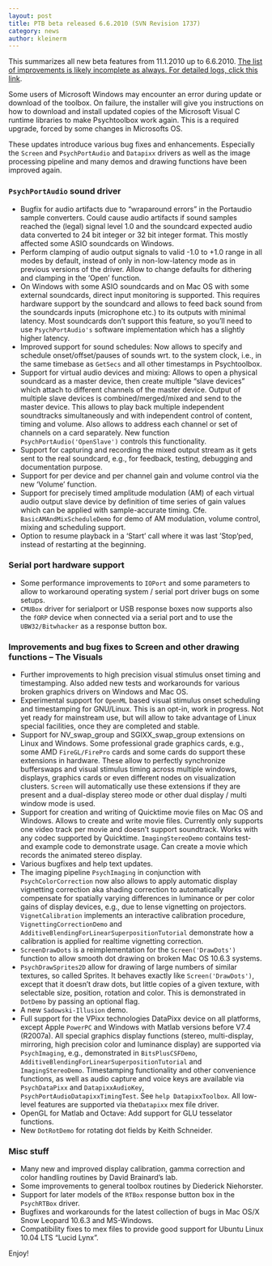 ```yaml
---
layout: post
title: PTB beta released 6.6.2010 (SVN Revision 1737)
category: news
author: kleinerm
---
```


This summarizes all new beta features from 11.1.2010 up to 6.6.2010.
[The list of improvements is likely incomplete as always. For detailed
logs, click this
link](http://svn.berlios.de/wsvn/osxptb/beta/?op=log&rev=0&sc=0&isdir=1).

Some users of Microsoft Windows may encounter an error during update or
download of the toolbox. On failure, the installer will give you
instructions on how to download and install updated copies of the
Microsoft Visual C runtime libraries to make Psychtoolbox work again.
This is a required upgrade, forced by some changes in Microsofts OS.

These updates introduce various bug fixes and enhancements. Especially
the `Screen` and `PsychPortAudio` and `Datapixx` drivers as well as the
image processing pipeline and many demos and drawing functions have been
improved again.

### `PsychPortAudio` sound driver

-   Bugfix for audio artifacts due to “wraparound errors” in the
    Portaudio sample converters. Could cause audio artifacts if sound
    samples reached the (legal) signal level 1.0 and the soundcard
    expected audio data converted to 24 bit integer or 32 bit integer
    format. This mostly affected some ASIO soundcards on Windows.
-   Perform clamping of audio output signals to valid -1.0 to +1.0 range
    in all modes by default, instead of only in non-low-latency mode as
    in previous versions of the driver. Allow to change defaults for
    dithering and clamping in the ‘Open’ function.
-   On Windows with some ASIO soundcards and on Mac OS with some
    external soundcards, direct input monitoring is supported. This
    requires hardware support by the soundcard and allows to feed back
    sound from the soundcards inputs (microphone etc.) to its outputs
    with minimal latency. Most soundcards don’t support this feature, so
    you’ll need to use `PsychPortAudio's` software implementation which
    has a slightly higher latency.
-   Improved support for sound schedules: Now allows to specify and
    schedule onset/offset/pauses of sounds wrt. to the system clock,
    i.e., in the same timebase as `GetSecs` and all other timestamps in
    Psychtoolbox.
-   Support for virtual audio devices and mixing: Allows to open a
    physical soundcard as a master device, then create multiple “slave
    devices” which attach to different channels of the master device.
    Output of multiple slave devices is combined/merged/mixed and send
    to the master device. This allows to play back multiple independent
    soundtracks simultaneously and with independent control of content,
    timing and volume. Also allows to address each channel or set of
    channels on a card separately. New function
    `PsychPortAudio('OpenSlave')` controls this functionality.
-   Support for capturing and recording the mixed output stream as it
    gets sent to the real soundcard, e.g., for feedback, testing,
    debugging and documentation purpose.
-   Support for per device and per channel gain and volume control via
    the new ‘Volume’ function.
-   Support for precisely timed amplitude modulation (AM) of each
    virtual audio output slave device by definition of time series of
    gain values which can be applied with sample-accurate timing. Cfe.
    `BasicAMAndMixScheduleDemo` for demo of AM modulation, volume
    control, mixing and scheduling support.
-   Option to resume playback in a ‘Start’ call where it was last
    ’Stop’ped, instead of restarting at the beginning.

### Serial port hardware support

-   Some performance improvements to `IOPort` and some parameters to
    allow to workaround operating system / serial port driver bugs on
    some setups.
-   `CMUBox` driver for serialport or USB response boxes now supports
    also the `fORP` device when connected via a serial port and to use
    the `UBW32/Bitwhacker` as a response button box.

### Improvements and bug fixes to Screen and other drawing functions – The Visuals

-   Further improvements to high precision visual stimulus onset timing
    and timestamping. Also added new tests and workarounds for various
    broken graphics drivers on Windows and Mac OS.
-   Experimental support for `OpenML` based visual stimulus onset
    scheduling and timestamping for GNU/Linux. This is an opt-in, work
    in progress. Not yet ready for mainstream use, but will allow to
    take advantage of Linux special facilities, once they are completed
    and stable.
-   Support for NV\_swap\_group and SGIXX\_swap\_group extensions on
    Linux and Windows. Some professional grade graphics cards, e.g.,
    some AMD `FireGL/FirePro` cards and some cards do support these
    extensions in hardware. These allow to perfectly synchronize
    bufferswaps and visual stimulus timing across multiple windows,
    displays, graphics cards or even different nodes on visualization
    clusters. `Screen` will automatically use these extensions if they
    are present and a dual-display stereo mode or other dual display /
    multi window mode is used.
-   Support for creation and writing of Quicktime movie files on Mac OS
    and Windows. Allows to create and write movie files. Currently only
    supports one video track per movie and doesn’t support soundtrack.
    Works with any codec supported by Quicktime. `ImagingStereoDemo`
    contains test- and example code to demonstrate usage. Can create a
    movie which records the animated stereo display.
-   Various bugfixes and help text updates.
-   The imaging pipeline `PsychImaging` in conjunction with
    `PsychColorCorrection` now also allows to apply automatic display
    vignetting correction aka shading correction to automatically
    compensate for spatially varying differences in luminance or per
    color gains of display devices, e.g., due to lense vignetting on
    projectors. `VignetCalibration` implements an interactive
    calibration procedure, `VignettingCorrectionDemo` and
    `AdditiveBlendingForLinearSuperpositionTutorial` demonstrate how a
    calibration is applied for realtime vignetting correction.
-   `ScreenDrawDots` is a reimplementation for the `Screen('DrawDots')`
    function to allow smooth dot drawing on broken Mac OS 10.6.3
    systems.
-   `PsychDrawSprites2D` allow for drawing of large numbers of similar
    textures, so called Sprites. It behaves exactly like
    `Screen('DrawDots')`, except that it doesn’t draw dots, but little
    copies of a given texture, with selectable size, position, rotation
    and color. This is demonstrated in `DotDemo` by passing an optional
    flag.
-   A new `Sadowski-Illusion` demo.
-   Full support for the VPixx technologies DataPixx device on all
    platforms, except Apple `PowerPC` and Windows with Matlab versions
    before V7.4 (R2007a). All special graphics display functions
    (stereo, multi-display, mirroring, high precision color and
    luminance display) are supported via `PsychImaging`, e.g.,
    demonstrated in `BitsPlusCSFDemo`,
    `AdditiveBlendingForLinearSuperpositionTutorial` and
    `ImagingStereoDemo`. Timestamping functionality and other
    convenience functions, as well as audio capture and voice keys are
    available via `PsychDataPixx` and `DatapixxAudioKey`,
    `PsychPortAudioDatapixxTimingTest`. See
    `help DatapixxToolbox`. All low-level features are supported via
    the`Datapixx` mex file driver.
-   OpenGL for Matlab and Octave: Add support for GLU tesselator
    functions.
-   New `DotRotDemo` for rotating dot fields by Keith Schneider.

### Misc stuff

-   Many new and improved display calibration, gamma correction and
    color handling routines by David Brainard’s lab.
-   Some improvements to general toolbox routines by Diederick
    Niehorster.
-   Support for later models of the `RTBox` response button box in the
    `PsychRTBox` driver.
-   Bugfixes and workarounds for the latest collection of bugs in Mac
    OS/X Snow Leopard 10.6.3 and MS-Windows.
-   Compatibility fixes to mex files to provide good support for Ubuntu
    Linux 10.04 LTS “Lucid Lynx”.

Enjoy!
